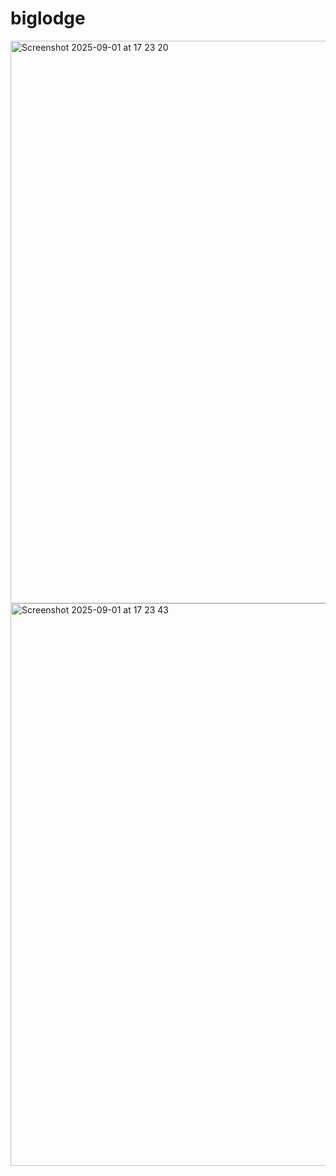 # biglodge

<img width="1440" height="900" alt="Screenshot 2025-09-01 at 17 23 20" src="https://github.com/user-attachments/assets/382b5c0e-4aca-412e-911f-c4de7ec5d5e4" />


<img width="1440" height="900" alt="Screenshot 2025-09-01 at 17 23 43" src="https://github.com/user-attachments/assets/b23db379-53f7-4ab8-ab60-c2dd918216c0" />
